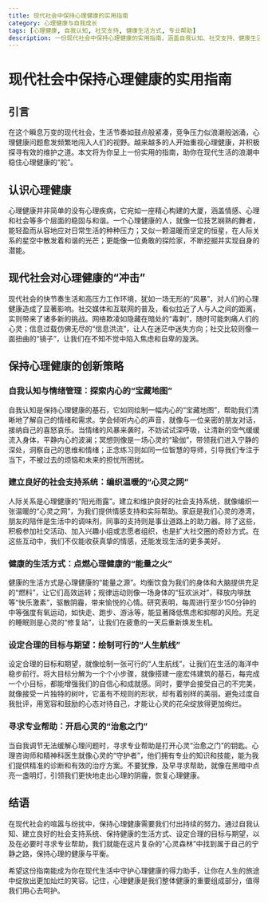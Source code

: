 ```yaml
---
title: 现代社会中保持心理健康的实用指南
category: 心理健康与自我成长
tags: [心理健康, 自我认知, 社交支持, 健康生活方式, 专业帮助]
description: 一份现代社会中保持心理健康的实用指南，涵盖自我认知、社交支持、健康生活方式等多方面内容，助您在现代生活中保持心理健康。
---
```


# 现代社会中保持心理健康的实用指南

## 引言

在这个瞬息万变的现代社会，生活节奏如鼓点般紧凑，竞争压力似浪潮般汹涌，心理健康问题愈发频繁地闯入人们的视野。越来越多的人开始重视心理健康，并积极探寻有效的维护之道。本文将为你呈上一份实用的指南，助你在现代生活的浪潮中稳住心理健康的“舵”。

## 认识心理健康

心理健康并非简单的没有心理疾病，它宛如一座精心构建的大厦，涵盖情感、心理和社会等多个层面的稳固与和谐。一个心理健康的人，就像一位技艺娴熟的舞者，能轻盈而从容地应对日常生活的种种压力；又似一颗温暖而坚定的恒星，在人际关系的星空中散发着和谐的光芒；更能像一位勇敢的探险家，不断挖掘并实现自身的潜能。

## 现代社会对心理健康的“冲击”

现代社会的快节奏生活和高压力工作环境，犹如一场无形的“风暴”，对人们的心理健康造成了显著影响。社交媒体和互联网的普及，看似拉近了人与人之间的距离，实则带来了诸多新的挑战。网络欺凌如隐藏在暗处的“毒刺”，随时可能刺痛人们的心灵；信息过载仿佛无尽的“信息洪流”，让人在迷茫中迷失方向；社交比较则像一面扭曲的“镜子”，让我们在不知不觉中陷入焦虑和自卑的漩涡。

## 保持心理健康的创新策略

### 自我认知与情绪管理：探索内心的“宝藏地图”

自我认知是保持心理健康的基石，它如同绘制一幅内心的“宝藏地图”，帮助我们清晰地了解自己的情绪和需求。学会倾听内心的声音，就像与一位亲密的朋友对话，接纳自己的喜怒哀乐。当情绪的风暴来袭时，不妨试试深呼吸，让清新的空气缓缓流入身体，平静内心的波澜；冥想则像是一场心灵的“瑜伽”，带领我们进入宁静的深处，洞察自己的思维和情绪；正念练习则如同一位智慧的导师，引导我们专注于当下，不被过去的烦恼和未来的担忧所困扰。

### 建立良好的社会支持系统：编织温暖的“心灵之网”

人际关系是心理健康的“阳光雨露”。建立和维护良好的社会支持系统，就像编织一张温暖的“心灵之网”，为我们提供情感支持和实际帮助。家庭是我们心灵的港湾，朋友的陪伴是生活中的调味剂，同事的支持则是事业道路上的助力器。除了这些，积极参加社交活动、加入兴趣小组或志愿者组织，也是扩大社交圈的奇妙方式。在这些互动中，我们不仅能收获真挚的情感，还能发现生活的更多美好。

### 健康的生活方式：点燃心理健康的“能量之火”

健康的生活方式是心理健康的“能量之源”。均衡饮食为我们的身体和大脑提供充足的“燃料”，让它们高效运转；规律运动则像一场身体的“狂欢派对”，释放内啡肽等“快乐激素”，驱散阴霾，带来愉悦的心情。研究表明，每周进行至少150分钟的中等强度有氧运动，如快走、跑步、游泳等，能显著降低焦虑和抑郁的风险。充足的睡眠则是心灵的“修复站”，让我们在疲惫的一天后重新焕发生机。

### 设定合理的目标与期望：绘制可行的“人生航线”

设定合理的目标和期望，就像绘制一张可行的“人生航线”，让我们在生活的海洋中稳步前行。将大目标分解为一个个小步骤，就像搭建一座宏伟建筑的基石，每完成一个小目标，都能增强我们的自信心和成就感。同时，要学会接受自己的不完美，就像接受一片独特的树叶，它虽有不规则的形状，却有着别样的美丽。避免过度自我批评，用宽容和鼓励的心态对待自己，才能让心灵的花朵绽放得更加绚烂。

### 寻求专业帮助：开启心灵的“治愈之门”

当自我调节无法缓解心理问题时，寻求专业帮助是打开心灵“治愈之门”的钥匙。心理咨询师和精神科医生就像心灵的“守护者”，他们拥有专业的知识和技能，能为我们提供精准的诊断和有效的治疗方案。不要犹豫，及早寻求帮助，就像在黑暗中点亮一盏明灯，引领我们更快地走出心理的阴霾，恢复心理健康。

## 结语

在现代社会的喧嚣与纷扰中，保持心理健康需要我们付出持续的努力。通过自我认知、建立良好的社会支持系统、保持健康的生活方式、设定合理的目标与期望，以及在必要时寻求专业帮助，我们就能在这片复杂的“心灵森林”中找到属于自己的宁静之路，保持心理的健康与平衡。

希望这份指南能成为你在现代生活中守护心理健康的得力助手，让你在人生的旅途中绽放出更加灿烂的笑容。记住，心理健康是我们整体健康的重要组成部分，值得我们用心去呵护。